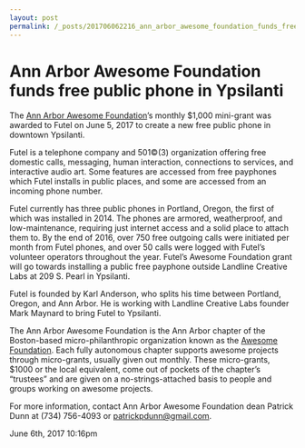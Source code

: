 ```yaml
---
layout: post
permalink: /_posts/201706062216_ann_arbor_awesome_foundation_funds_free_public_phone_in_ypsilanti
---
```


# Ann Arbor Awesome Foundation funds free public phone in Ypsilanti

The <a href="http://www.awesomefoundation.org/en/chapters/ann-arbor">Ann Arbor Awesome Foundation</a>&rsquo;s monthly $1,000 mini-grant was awarded to Futel on June 5, 2017 to create a new free public phone in downtown Ypsilanti.

Futel is a telephone company and 501&copy;(3) organization offering free domestic calls, messaging, human interaction, connections to services, and interactive audio art. Some features are accessed from free payphones which Futel installs in public places, and some are accessed from an incoming phone number.

Futel currently has three public phones in Portland, Oregon, the first of which was installed in 2014. The phones are armored, weatherproof, and low-maintenance, requiring just internet access and a solid place to attach them to. By the end of 2016, over 750 free outgoing calls were initiated per month from Futel phones, and over 50 calls were logged with Futel&rsquo;s volunteer operators throughout the year. Futel&rsquo;s Awesome Foundation grant will go towards installing a public free payphone outside Landline Creative Labs at 209 S. Pearl in Ypsilanti.

Futel is founded by Karl Anderson, who splits his time between Portland, Oregon, and Ann Arbor. He is working with Landline Creative Labs founder Mark Maynard to bring Futel to Ypsilanti.

The Ann Arbor Awesome Foundation is the Ann Arbor chapter of the Boston-based micro-philanthropic organization known as the <a href="http://www.awesomefoundation.org/">Awesome Foundation</a>. Each fully autonomous chapter supports awesome projects through micro-grants, usually given out monthly. These micro-grants, $1000 or the local equivalent, come out of pockets of the chapter&rsquo;s &ldquo;trustees&rdquo; and are given on a no-strings-attached basis to people and groups working on awesome projects.

For more information, contact Ann Arbor Awesome Foundation dean Patrick Dunn at (734) 756-4093 or patrickpdunn@gmail.com.



<div id="footer">
<span id="timestamp"> June 6th, 2017 10:16pm </span>
</div>
